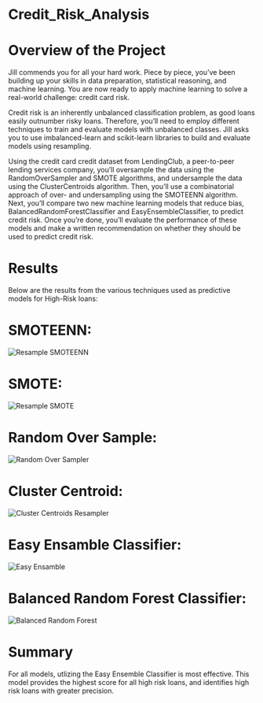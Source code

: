 # Credit_Risk_Analysis

# Overview of the Project


Jill commends you for all your hard work. Piece by piece, you’ve been building up your skills in data preparation, statistical reasoning, and machine learning. You are now ready to apply machine learning to solve a real-world challenge: credit card risk.

Credit risk is an inherently unbalanced classification problem, as good loans easily outnumber risky loans. Therefore, you’ll need to employ different techniques to train and evaluate models with unbalanced classes. Jill asks you to use imbalanced-learn and scikit-learn libraries to build and evaluate models using resampling.

Using the credit card credit dataset from LendingClub, a peer-to-peer lending services company, you’ll oversample the data using the RandomOverSampler and SMOTE algorithms, and undersample the data using the ClusterCentroids algorithm. Then, you’ll use a combinatorial approach of over- and undersampling using the SMOTEENN algorithm. Next, you’ll compare two new machine learning models that reduce bias, BalancedRandomForestClassifier and EasyEnsembleClassifier, to predict credit risk. Once you’re done, you’ll evaluate the performance of these models and make a written recommendation on whether they should be used to predict credit risk.


# Results

Below are the results from the various techniques used as predictive models for High-Risk loans:


# SMOTEENN:

![Resample SMOTEENN](https://user-images.githubusercontent.com/101373142/178127350-2a237b91-c13a-44ac-97a0-5a588402acc9.png)


# SMOTE:

![Resample SMOTE](https://user-images.githubusercontent.com/101373142/178127358-1e7274f8-c88e-4c87-8315-7128c562b5a4.png)


# Random Over Sample:


![Random Over Sampler](https://user-images.githubusercontent.com/101373142/178127374-c4704e1e-d040-4672-83c6-83775f9abb17.png)


# Cluster Centroid:


![Cluster Centroids Resampler](https://user-images.githubusercontent.com/101373142/178127383-9793b395-5eab-47d2-8d53-df38a9535253.png)


# Easy Ensamble Classifier:


![Easy Ensamble](https://user-images.githubusercontent.com/101373142/178127400-0b397c1b-381a-4c35-aa4d-347ad1c7f537.png)


# Balanced Random Forest Classifier:


![Balanced Random Forest](https://user-images.githubusercontent.com/101373142/178127418-a2617368-d8b8-404f-bd72-591ef73e2681.png)


# Summary

For all models, utlizing the Easy Ensemble Classifier is most effective. This model provides the highest score for all high risk loans, and identifies high risk loans with greater precision.
